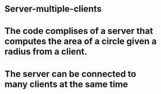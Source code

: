# Server-multiple-clients
# The code complises of a server that computes the area of a circle given a radius from a client.
# The server can be connected to many clients at the same time
